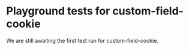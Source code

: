 # Playground tests for custom-field-cookie
We are still awaiting the first test run for custom-field-cookie.
